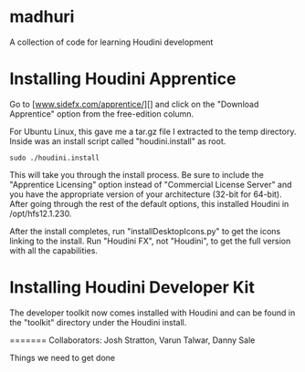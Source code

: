 # madhuri

A collection of code for learning Houdini development

# Installing Houdini Apprentice

Go to [www.sidefx.com/apprentice/][] and click on the "Download Apprentice" option from the free-edition column.  

For Ubuntu Linux, this gave me a tar.gz file I extracted to the temp directory.  Inside was an install script called "houdini.install" as root.  

    sudo ./houdini.install

This will take you through the install process.  Be sure to include the "Apprentice Licensing" option instead of "Commercial License Server" and you have the appropriate version of your architecture (32-bit for 64-bit).  After going through the rest of the default options, this installed Houdini in /opt/hfs12.1.230.  

After the install completes, run "installDesktopIcons.py" to get the icons linking to the install.  Run "Houdini FX", not "Houdini", to get the full version with all the capabilities.  

# Installing Houdini Developer Kit

The developer toolkit now comes installed with Houdini and can be found in the "toolkit" directory under the Houdini install.  

=======
Collaborators: Josh Stratton, Varun Talwar, Danny Sale

Things we need to get done

